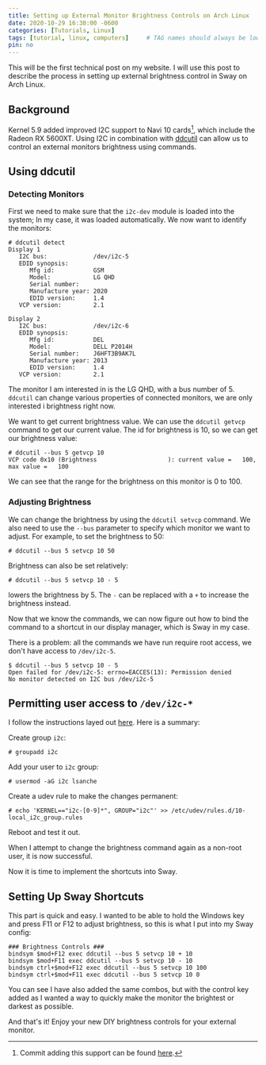 ```yaml
---
title: Setting up External Monitor Brightness Controls on Arch Linux
date: 2020-10-29 16:30:00 -0600
categories: [Tutorials, Linux]
tags: [tutorial, linux, computers]     # TAG names should always be lowercase
pin: no
---
```


This will be the first technical post on my website. I will use this post to describe the process in setting up external brightness control in Sway on Arch Linux.

## Background

Kernel 5.9 added improved I2C support to Navi 10 cards[^kernel-footnote], which include the Radeon RX 5600XT. Using I2C in combination with [ddcutil](https://www.archlinux.org/packages/community/x86_64/ddcutil/) can allow us to control an external monitors brightness using commands.

## Using ddcutil

### Detecting Monitors

First we need to make sure that the ```i2c-dev``` module is loaded into the system; In my case, it was loaded automatically. We now want to identify the monitors:

```console
# ddcutil detect
Display 1
   I2C bus:             /dev/i2c-5
   EDID synopsis:
      Mfg id:           GSM
      Model:            LG QHD
      Serial number:
      Manufacture year: 2020
      EDID version:     1.4
   VCP version:         2.1

Display 2
   I2C bus:             /dev/i2c-6
   EDID synopsis:
      Mfg id:           DEL
      Model:            DELL P2014H
      Serial number:    J6HFT3B9AK7L
      Manufacture year: 2013
      EDID version:     1.4
   VCP version:         2.1
```

The monitor I am interested in is the LG QHD, with a bus number of 5. ```ddcutil``` can change various properties of connected monitors, we are only interested i brightness right now.

We want to get current brightness value. We can use the ```ddcutil getvcp``` command to get our current value. The id for brightness is 10, so we can get our brightness value:

```console
# ddcutil --bus 5 getvcp 10
VCP code 0x10 (Brightness                    ): current value =   100, max value =   100
```

We can see that the range for the brightness on this monitor is 0 to 100.

### Adjusting Brightness

We can change the brightness by using the ```ddcutil setvcp``` command. We also need to use the ```--bus``` parameter to specify which monitor we want to adjust. For example, to set the brightness to 50:

```console
# ddcutil --bus 5 setvcp 10 50
```

Brightness can also be set relatively:

```console
# ddcutil --bus 5 setvcp 10 - 5
```

lowers the brightness by 5. The ```-``` can be replaced with a ```+``` to increase the brightness instead.

Now that we know the commands, we can now figure out how to bind the command to a shortcut in our display manager, which is Sway in my case.

There is a problem: all the commands we have run require root access, we don't have access to ```/dev/i2c-5```.

```console
$ ddcutil --bus 5 setvcp 10 - 5
Open failed for /dev/i2c-5: errno=EACCES(13): Permission denied
No monitor detected on I2C bus /dev/i2c-5
```

## Permitting user access to ```/dev/i2c-*```

I follow the instructions layed out [here](https://lexruee.ch/setting-i2c-permissions-for-non-root-users.html). Here is a summary:

Create group ```i2c```:

```console
# groupadd i2c
```

Add your user to ```i2c``` group:

```console
# usermod -aG i2c lsanche
```

Create a udev rule to make the changes permanent:

```console
# echo 'KERNEL=="i2c-[0-9]*", GROUP="i2c"' >> /etc/udev/rules.d/10-local_i2c_group.rules
```

Reboot and test it out.

When I attempt to change the brightness command again as a non-root user, it is now successful.

Now it is time to implement the shortcuts into Sway.

## Setting Up Sway Shortcuts

This part is quick and easy. I wanted to be able to hold the Windows key and press F11 or F12 to adjust brightness, so this is what I put into my Sway config:

```
### Brightness Controls ###
bindsym $mod+F12 exec ddcutil --bus 5 setvcp 10 + 10
bindsym $mod+F11 exec ddcutil --bus 5 setvcp 10 - 10
bindsym ctrl+$mod+F12 exec ddcutil --bus 5 setvcp 10 100
bindsym ctrl+$mod+F11 exec ddcutil --bus 5 setvcp 10 0
```

You can see I have also added the same combos, but with the control key added as I wanted a way to quickly make the monitor the brightest or darkest as possible.

And that's it! Enjoy your new DIY brightness controls for your external monitor.

[^kernel-footnote]: Commit adding this support can be found [here](https://git.kernel.org/pub/scm/linux/kernel/git/torvalds/linux.git/commit/?id=1bc734759f284eb531dd474c72ce59874649a254).
